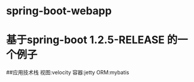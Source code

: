 # spring-boot-webapp 
# 基于spring-boot 1.2.5-RELEASE 的一个例子  
##应用技术栈  视图:velocity  容器:jetty   ORM:mybatis 

